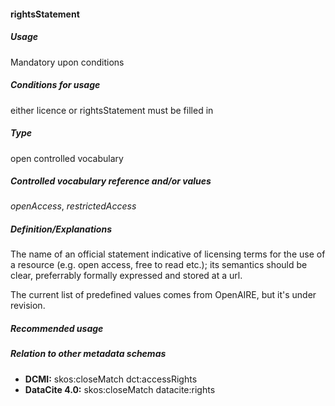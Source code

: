 #### rightsStatement
##### Usage
Mandatory upon conditions
##### Conditions for usage
either licence or rightsStatement must be filled in
##### Type
open controlled vocabulary
##### Controlled vocabulary reference and/or values
_openAccess_, _restrictedAccess_ 
##### Definition/Explanations
The name of an official statement indicative of licensing terms for the use of a resource (e.g. open access, free to read etc.); its semantics should be clear, preferrably formally expressed and stored at a url.

The current list of predefined values comes from OpenAIRE, but it's under revision.
##### Recommended usage

##### Relation to other metadata schemas
* **DCMI:** skos:closeMatch dct:accessRights
* **DataCite 4.0:** skos:closeMatch datacite:rights
